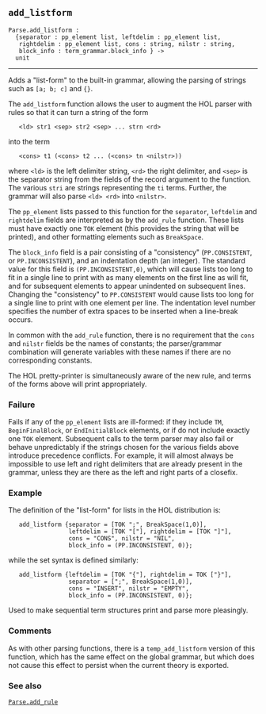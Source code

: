 ## `add_listform`

``` hol4
Parse.add_listform :
  {separator : pp_element list, leftdelim : pp_element list,
   rightdelim : pp_element list, cons : string, nilstr : string,
   block_info : term_grammar.block_info } ->
  unit
```

------------------------------------------------------------------------

Adds a "list-form" to the built-in grammar, allowing the parsing of
strings such as `[a; b; c]` and `{}`.

The `add_listform` function allows the user to augment the HOL parser
with rules so that it can turn a string of the form

``` hol4
   <ld> str1 <sep> str2 <sep> ... strn <rd>
```

into the term

``` hol4
   <cons> t1 (<cons> t2 ... (<cons> tn <nilstr>))
```

where `<ld>` is the left delimiter string, `<rd>` the right delimiter,
and `<sep>` is the separator string from the fields of the record
argument to the function. The various `stri` are strings representing
the `ti` terms. Further, the grammar will also parse `<ld> <rd>` into
`<nilstr>`.

The `pp_element` lists passed to this function for the `separator`,
`leftdelim` and `rightdelim` fields are interpreted as by the `add_rule`
function. These lists must have exactly one `TOK` element (this provides
the string that will be printed), and other formatting elements such as
`BreakSpace`.

The `block_info` field is a pair consisting of a "consistency"
(`PP.CONSISTENT`, or `PP.INCONSISTENT`), and an indentation depth (an
integer). The standard value for this field is `(PP.INCONSISTENT,0)`,
which will cause lists too long to fit in a single line to print with as
many elements on the first line as will fit, and for subsequent elements
to appear unindented on subsequent lines. Changing the "consistency" to
`PP.CONSISTENT` would cause lists too long for a single line to print
with one element per line. The indentation level number specifies the
number of extra spaces to be inserted when a line-break occurs.

In common with the `add_rule` function, there is no requirement that the
`cons` and `nilstr` fields be the names of constants; the parser/grammar
combination will generate variables with these names if there are no
corresponding constants.

The HOL pretty-printer is simultaneously aware of the new rule, and
terms of the forms above will print appropriately.

### Failure

Fails if any of the `pp_element` lists are ill-formed: if they include
`TM`, `BeginFinalBlock`, or `EndInitialBlock` elements, or if do not
include exactly one `TOK` element. Subsequent calls to the term parser
may also fail or behave unpredictably if the strings chosen for the
various fields above introduce precedence conflicts. For example, it
will almost always be impossible to use left and right delimiters that
are already present in the grammar, unless they are there as the left
and right parts of a closefix.

### Example

The definition of the "list-form" for lists in the HOL distribution is:

``` hol4
   add_listform {separator = [TOK ";", BreakSpace(1,0)],
                 leftdelim = [TOK "["], rightdelim = [TOK "]"],
                 cons = "CONS", nilstr = "NIL",
                 block_info = (PP.INCONSISTENT, 0)};
```

while the set syntax is defined similarly:

``` hol4
   add_listform {leftdelim = [TOK "{"], rightdelim = TOK ["}"],
                 separator = [";", BreakSpace(1,0)],
                 cons = "INSERT", nilstr = "EMPTY",
                 block_info = (PP.INCONSISTENT, 0)};
```

Used to make sequential term structures print and parse more pleasingly.

### Comments

As with other parsing functions, there is a `temp_add_listform` version
of this function, which has the same effect on the global grammar, but
which does not cause this effect to persist when the current theory is
exported.

### See also

[`Parse.add_rule`](#Parse.add_rule)
